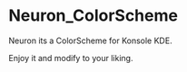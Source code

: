 # Neuron_ColorScheme

Neuron its a ColorScheme for Konsole KDE.



Enjoy it and modify to your liking.
